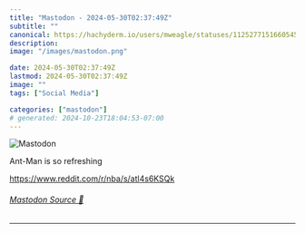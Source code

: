 ```yaml
---
title: "Mastodon - 2024-05-30T02:37:49Z"
subtitle: ""
canonical: https://hachyderm.io/users/mweagle/statuses/112527715166054552
description:
image: "/images/mastodon.png"

date: 2024-05-30T02:37:49Z
lastmod: 2024-05-30T02:37:49Z
image: ""
tags: ["Social Media"]

categories: ["mastodon"]
# generated: 2024-10-23T18:04:53-07:00
---
```

![Mastodon](/images/mastodon.png)

<p>Ant-Man is so refreshing </p><p><a href="https://www.reddit.com/r/nba/s/atl4s6KSQk" target="_blank" rel="nofollow noopener noreferrer" translate="no"><span class="invisible">https://www.</span><span class="">reddit.com/r/nba/s/atl4s6KSQk</span><span class="invisible"></span></a></p>


###### [Mastodon Source 🐘](https://hachyderm.io/@mweagle/112527715166054552)

___
